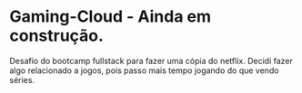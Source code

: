 # Gaming-Cloud - Ainda em construção.


Desafio do bootcamp fullstack para fazer uma cópia do netflix.
Decidi fazer algo relacionado a jogos, pois passo mais tempo jogando do que vendo séries.

